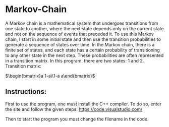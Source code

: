 # Markov-Chain

A Markov chain is a mathematical system that undergoes transitions from one state to another, where the next state depends only on the current state and not on the sequence of events that preceded it.
To use this Markov chain, I start in some initial state and then use the transition probabilities to generate a sequence of states over time. 
In the Markov chain, there is a finite set of states, and each state has a certain probability of transitioning to any other state in the next step. 
These probabilities are often represented in a transition matrix. In this program, there are two states: 1 and 2. Transition matrix:

$\begin{bmatrix}a  1-a\\1-a  a\end{bmatrix}$

## Instructions:
First to use the program, one must install the C++ compiler. To do so, enter the site and follow the given steps: https://code.visualstudio.com/

Then to start the program you must change the filename in the code.
